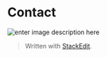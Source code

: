# Contact

![enter image description here](https://github.com/yosarawut/WorkingArea/raw/master/KnowledgeCenter/e-Customs/img/contact_port.jpg)


> Written with [StackEdit](https://stackedit.io/).
<!--stackedit_data:
eyJoaXN0b3J5IjpbOTg0MTI0ODU1XX0=
-->